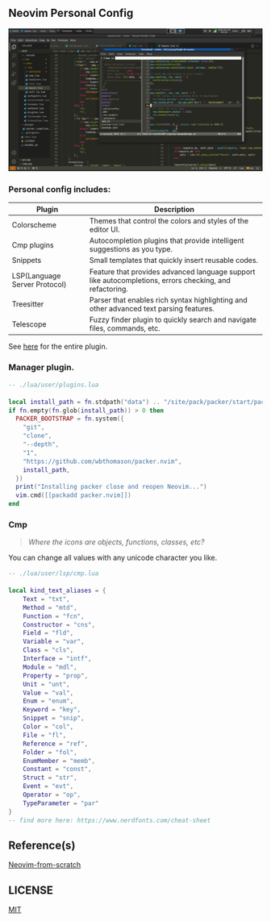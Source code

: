 ## Neovim Personal Config
![neovim](./imgs/ss.png)

### Personal config includes:

|Plugin|Description|
|---|---|
|Colorscheme|Themes that control the colors and styles of the editor UI.|
|Cmp plugins|Autocompletion plugins that provide intelligent suggestions as you type.|
|Snippets|Small templates that quickly insert reusable codes.|
|LSP(Language Server Protocol)|Feature that provides advanced language support like autocompletions, errors checking, and refactoring.|
|Treesitter|Parser that enables rich syntax highlighting and other advanced text parsing features.|
Telescope|Fuzzy finder plugin to quickly search and navigate files, commands, etc.|

See [here](./lua/user/plugins.lua) for the entire plugin.

### Manager plugin.
```lua
-- ./lua/user/plugins.lua

local install_path = fn.stdpath("data") .. "/site/pack/packer/start/packer.nvim"
if fn.empty(fn.glob(install_path)) > 0 then
  PACKER_BOOTSTRAP = fn.system({
    "git",
    "clone",
    "--depth",
    "1",
    "https://github.com/wbthomason/packer.nvim",
    install_path,
  })
  print("Installing packer close and reopen Neovim...")
  vim.cmd([[packadd packer.nvim]])
end
```

### Cmp
> _Where the icons are objects, functions, classes, etc?_

You can change all values with any unicode character you like.
```lua
-- ./lua/user/lsp/cmp.lua

local kind_text_aliases = {
    Text = "txt",
    Method = "mtd",
    Function = "fcn",
    Constructor = "cns",
    Field = "fld",
    Variable = "var",
    Class = "cls",
    Interface = "intf",
    Module = "mdl",
    Property = "prop",
    Unit = "unt",
    Value = "val",
    Enum = "enum",
    Keyword = "key",
    Snippet = "snip",
    Color = "col",
    File = "fl",
    Reference = "ref",
    Folder = "fol",
    EnumMember = "memb",
    Constant = "const",
    Struct = "str",
    Event = "evt",
    Operator = "op",
    TypeParameter = "par"
}
-- find more here: https://www.nerdfonts.com/cheat-sheet
```
## Reference(s)

[Neovim-from-scratch](https://github.com/LunarVim/Neovim-from-scratch)

## LICENSE

[MIT](./LICENSE)
